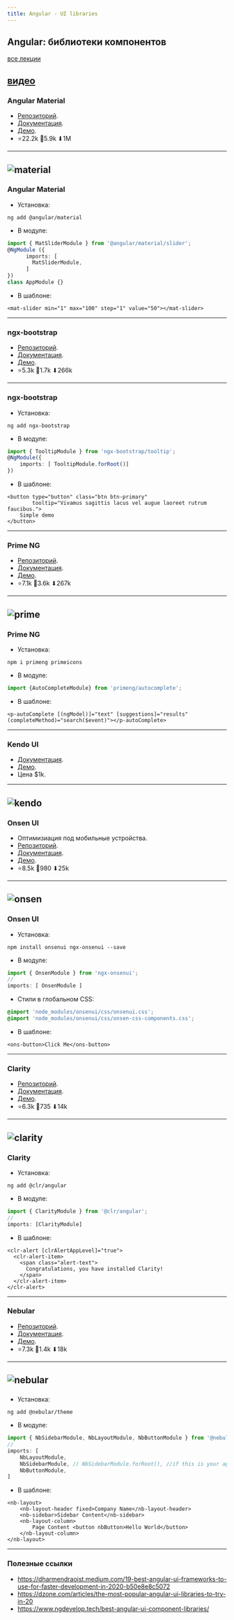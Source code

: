 ```yaml
---
title: Angular - UI libraries
---
```


## Angular: библиотеки компонентов

[все лекции](https://github.com/dmitryweiner/lectures/blob/main/README.md)

[видео](https://drive.google.com/file/d/14-jBiba-gavdDzmBG7NFcdLy3Xf0UIqi/view?usp=sharing)
---

### Angular Material
* [Репозиторий](https://github.com/angular/components).
* [Документация](https://material.angular.io/components/categories).
* [Демо](https://material-density.glitch.me/).
* ⭐22.2k 🍴5.9k ⬇1M
---

![material](assets/angular-ui/material.png)
---

### Angular Material
* Установка:
```shell
ng add @angular/material
```
* В модуле:
```ts
import { MatSliderModule } from '@angular/material/slider';
@NgModule ({
      imports: [
        MatSliderModule,
      ]
})
class AppModule {}
```
* В шаблоне:
```angular2html
<mat-slider min="1" max="100" step="1" value="50"></mat-slider>
```
---

### ngx-bootstrap
* [Репозиторий](https://github.com/valor-software/ngx-bootstrap).
* [Документация](https://valor-software.com/ngx-bootstrap/#/documentation).
* [Демо](https://codesandbox.io/s/j3qz78qvzy).
* ⭐5.3k 🍴1.7k ⬇266k
---

### ngx-bootstrap
* Установка:
```shell
ng add ngx-bootstrap
```
* В модуле:
```ts
import { TooltipModule } from 'ngx-bootstrap/tooltip';
@NgModule({
    imports: [ TooltipModule.forRoot()]
})
```
* В шаблоне:
```angular2html
<button type="button" class="btn btn-primary"
        tooltip="Vivamus sagittis lacus vel augue laoreet rutrum faucibus.">
    Simple demo
</button>
```
---

### Prime NG
* [Репозиторий](https://github.com/primefaces/primeng).
* [Документация](https://primefaces.org/primeng/showcase/#/setup).
* [Демо](https://primefaces.org/primeng/showcase/#/).
* ⭐7.1k 🍴3.6k ⬇267k
---

![prime](assets/angular-ui/prime.png)
---

### Prime NG
* Установка:
```shell
npm i primeng primeicons
```
* В модуле:
```ts
import {AutoCompleteModule} from 'primeng/autocomplete';
```
* В шаблоне:
```angular2html
<p-autoComplete [(ngModel)]="text" [suggestions]="results" (completeMethod)="search($event)"></p-autoComplete>
```
---

### Kendo UI
* [Документация](https://www.telerik.com/kendo-angular-ui/components/buttons/).
* [Демо](https://www.telerik.com/kendo-angular-ui/components/).
* Цена $1k.
---

![kendo](assets/angular-ui/kendo.png)
---

### Onsen UI
* Оптимизиация под мобильные устройства.
* [Репозиторий](https://github.com/OnsenUI/OnsenUI).
* [Документация](https://onsen.io/v2/guide/angular2/).
* [Демо](https://onsen.io/angular2/).
* ⭐8.5k 🍴980 ⬇25k
---

![onsen](assets/angular-ui/onsen.png)
---

### Onsen UI
* Установка:
```shell
npm install onsenui ngx-onsenui --save
```
* В модуле:
```ts
import { OnsenModule } from 'ngx-onsenui';
//
imports: [ OnsenModule ]
```
* Стили в глобальном CSS:
```scss
@import 'node_modules/onsenui/css/onsenui.css';
@import 'node_modules/onsenui/css/onsen-css-components.css';
```
* В шаблоне:
```angular2html
<ons-button>Click Me</ons-button>
```
---

### Clarity
* [Репозиторий](https://github.com/vmware/clarity).
* [Документация](https://clarity.design/get-started/developing/angular/).
* [Демо](https://amellnik.github.io/clarity-demo/inputs).
* ⭐6.3k 🍴735 ⬇14k
---

![clarity](assets/angular-ui/clarity.png)
---

### Clarity
* Установка:
```shell
ng add @clr/angular
```
* В модуле:
```ts
import { ClarityModule } from '@clr/angular';
//
imports: [ClarityModule]
```
* В шаблоне:
```angular2html
<clr-alert [clrAlertAppLevel]="true">
  <clr-alert-item>
    <span class="alert-text">
      Congratulations, you have installed Clarity!
    </span>
  </clr-alert-item>
</clr-alert>
```
---

### Nebular
* [Репозиторий](https://github.com/akveo/nebular).
* [Документация](https://akveo.github.io/nebular/docs/getting-started/what-is-nebular#what-is-nebular).
* [Демо](https://www.akveo.com/ngx-admin/pages/dashboard?theme=material-light).
* ⭐7.3k 🍴1.4k ⬇18k
---

![nebular](assets/angular-ui/nebular.png)
---

### 
* Установка:
```shell
ng add @nebular/theme
```
* В модуле:
```ts
import { NbSidebarModule, NbLayoutModule, NbButtonModule } from '@nebular/theme';
//
imports: [
    NbLayoutModule,
    NbSidebarModule, // NbSidebarModule.forRoot(), //if this is your app.module
    NbButtonModule,
]
```
* В шаблоне:
```angular2html
<nb-layout>
    <nb-layout-header fixed>Company Name</nb-layout-header>
    <nb-sidebar>Sidebar Content</nb-sidebar>
    <nb-layout-column>
        Page Content <button nbButton>Hello World</button>
    </nb-layout-column>
</nb-layout>
```
---

### Полезные ссылки
* https://dharmendraoist.medium.com/19-best-angular-ui-frameworks-to-use-for-faster-development-in-2020-b50e8e8c5072
* https://dzone.com/articles/the-most-popular-angular-ui-libraries-to-try-in-20
* https://www.ngdevelop.tech/best-angular-ui-component-libraries/